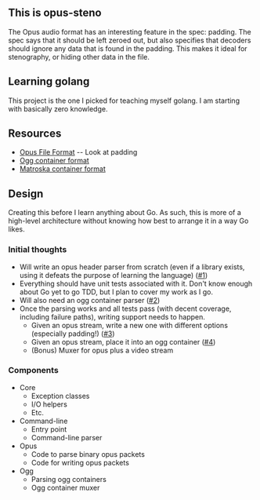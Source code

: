 ## This is opus-steno

The Opus audio format has an interesting feature in the spec: padding.  The spec says that it should be left zeroed out, but also specifies that decoders
should ignore any data that is found in the padding.  This makes it ideal for stenography, or hiding other data in the file.

## Learning golang

This project is the one I picked for teaching myself golang.  I am starting with basically zero knowledge.

## Resources

- [Opus File Format](https://tools.ietf.org/html/rfc6716) -- Look at padding
- [Ogg container format](https://xiph.org/ogg/doc/rfc3533.txt)
- [Matroska container format](https://www.matroska.org/technical/basics.html)

## Design

Creating this before I learn anything about Go.  As such, this is more of a high-level
architecture without knowing how best to arrange it in a way Go likes.

 ### Initial thoughts

- Will write an opus header parser from scratch (even if a library exists, using it defeats the purpose of learning the language) ([#1](https://github.com/stephen-czetty/opus-steno/issues/1))
- Everything should have unit tests associated with it.  Don't know enough about Go yet to go TDD, but I plan to cover my work as I go.
- Will also need an ogg container parser ([#2](https://github.com/stephen-czetty/opus-steno/issues/2))
- Once the parsing works and all tests pass (with decent coverage, including failure paths), writing support needs to happen.
  - Given an opus stream, write a new one with different options (especially padding!) ([#3](https://github.com/stephen-czetty/opus-steno/issues/3))
  - Given an opus stream, place it into an ogg container ([#4](https://github.com/stephen-czetty/opus-steno/issues/4))
  - (Bonus) Muxer for opus plus a video stream 

### Components

- Core
  - Exception classes
  - I/O helpers
  - Etc.
- Command-line
  - Entry point
  - Command-line parser
- Opus
  - Code to parse binary opus packets
  - Code for writing opus packets
- Ogg
  - Parsing ogg containers
  - Ogg container muxer